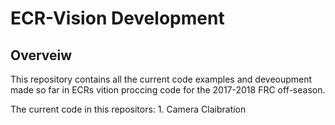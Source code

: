 # ECR-Vision Development
## Overveiw
This repository contains all the current code examples and deveoupment made so far in ECRs vition proccing code for the 2017-2018 FRC off-season.

The current code in this repositors:
	1. Camera Claibration 